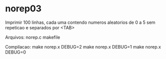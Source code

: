 # norep03
Imprimir 100 linhas, cada uma contendo numeros aleatorios de 0 a 5 sem repeticao e separados por &lt;TAB>

Arquivos:
            norep.c
            makefile

Compilacao:
            make norep.x DEBUG=2
            make norep.x DEBUG=1
            make norep.x DEBUG=0



